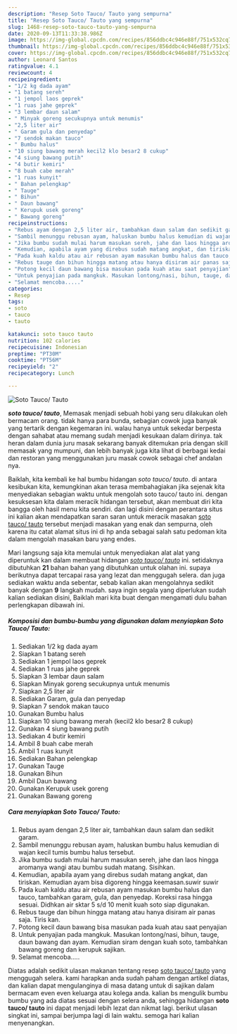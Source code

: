 ```yaml
---
description: "Resep Soto Tauco/ Tauto yang sempurna"
title: "Resep Soto Tauco/ Tauto yang sempurna"
slug: 1468-resep-soto-tauco-tauto-yang-sempurna
date: 2020-09-13T11:33:38.986Z
image: https://img-global.cpcdn.com/recipes/856ddbc4c946e88f/751x532cq70/soto-tauco-tauto-foto-resep-utama.jpg
thumbnail: https://img-global.cpcdn.com/recipes/856ddbc4c946e88f/751x532cq70/soto-tauco-tauto-foto-resep-utama.jpg
cover: https://img-global.cpcdn.com/recipes/856ddbc4c946e88f/751x532cq70/soto-tauco-tauto-foto-resep-utama.jpg
author: Leonard Santos
ratingvalue: 4.1
reviewcount: 4
recipeingredient:
- "1/2 kg dada ayam"
- "1 batang sereh"
- "1 jempol laos geprek"
- "1 ruas jahe geprek"
- "3 lembar daun salam"
- " Minyak goreng secukupnya untuk menumis"
- "2,5 liter air"
- " Garam gula dan penyedap"
- "7 sendok makan tauco"
- " Bumbu halus"
- "10 siung bawang merah kecil2 klo besar2 8 cukup"
- "4 siung bawang putih"
- "4 butir kemiri"
- "8 buah cabe merah"
- "1 ruas kunyit"
- " Bahan pelengkap"
- " Tauge"
- " Bihun"
- " Daun bawang"
- " Kerupuk usek goreng"
- " Bawang goreng"
recipeinstructions:
- "Rebus ayam dengan 2,5 liter air, tambahkan daun salam dan sedikit garam."
- "Sambil menunggu rebusan ayam, haluskan bumbu halus kemudian di wajan kecil tumis bumbu halus tersebut."
- "Jika bumbu sudah mulai harum masukan sereh, jahe dan laos hingga aromanya wangi atau bumbu sudah matang. Sisihkan."
- "Kemudian, apabila ayam yang direbus sudah matang angkat, dan tiriskan. Kemudian ayam bisa digoreng hingga keemasan.suwir suwir"
- "Pada kuah kaldu atau air rebusan ayam masukan bumbu halus dan tauco, tambahkan garam, gula, dan penyedap. Koreksi rasa hingga sesuai. Didhkan air sktar 5 s/d 10 menit kuah soto siap digunakan."
- "Rebus tauge dan bihun hingga matang atau hanya disiram air panas saja. Tiris kan."
- "Potong kecil daun bawang bisa masukan pada kuah atau saat penyajian"
- "Untuk penyajian pada mangkuk. Masukan lontong/nasi, bihun, tauge, daun bawang dan ayam. Kemudian siram dengan kuah soto, tambahkan bawang goreng dan kerupuk sajikan."
- "Selamat mencoba....."
categories:
- Resep
tags:
- soto
- tauco
- tauto

katakunci: soto tauco tauto 
nutrition: 102 calories
recipecuisine: Indonesian
preptime: "PT30M"
cooktime: "PT56M"
recipeyield: "2"
recipecategory: Lunch

---
```



![Soto Tauco/ Tauto](https://img-global.cpcdn.com/recipes/856ddbc4c946e88f/751x532cq70/soto-tauco-tauto-foto-resep-utama.jpg)

<b><i>soto tauco/ tauto</i></b>, Memasak menjadi sebuah hobi yang seru dilakukan oleh bermacam orang. tidak hanya para bunda, sebagian cowok juga banyak yang tertarik dengan kegemaran ini. walau hanya untuk sekedar berpesta dengan sahabat atau memang sudah menjadi kesukaan dalam dirinya. tak heran dalam dunia juru masak sekarang banyak ditemukan pria dengan skill memasak yang mumpuni, dan lebih banyak juga kita lihat di berbagai kedai dan restoran yang menggunakan juru masak cowok sebagai chef andalan nya.



Baiklah, kita kembali ke hal bumbu hidangan <i>soto tauco/ tauto</i>. di antara kesibukan kita, kemungkinan akan terasa membahagiakan jika sejenak kita menyediakan sebagian waktu untuk mengolah soto tauco/ tauto ini. dengan kesuksesan kita dalam meracik hidangan tersebut, akan membuat diri kita bangga oleh hasil menu kita sendiri. dan lagi disini dengan perantara situs ini kalian akan mendapatkan saran saran untuk meracik masakan <u>soto tauco/ tauto</u> tersebut menjadi masakan yang enak dan sempurna, oleh karena itu catat alamat situs ini di hp anda sebagai salah satu pedoman kita dalam mengolah masakan baru yang endes.


Mari langsung saja kita memulai untuk menyediakan alat alat yang diperuntuk kan dalam membuat hidangan <u><i>soto tauco/ tauto</i></u> ini. setidaknya dibutuhkan <b>21</b> bahan bahan yang dibutuhkan untuk olahan ini. supaya berikutnya dapat tercapai rasa yang lezat dan menggugah selera. dan juga sediakan waktu anda sebentar, sebab kalian akan mengolahnya sedikit banyak dengan <b>9</b> langkah mudah. saya ingin segala yang diperlukan sudah kalian sediakan disini, Baiklah mari kita buat dengan mengamati dulu bahan perlengkapan dibawah ini.

<!--inarticleads1-->

##### Komposisi dan bumbu-bumbu yang digunakan dalam menyiapkan Soto Tauco/ Tauto:

1. Sediakan 1/2 kg dada ayam
1. Siapkan 1 batang sereh
1. Sediakan 1 jempol laos geprek
1. Sediakan 1 ruas jahe geprek
1. Siapkan 3 lembar daun salam
1. Siapkan  Minyak goreng secukupnya untuk menumis
1. Siapkan 2,5 liter air
1. Sediakan  Garam, gula dan penyedap
1. Siapkan 7 sendok makan tauco
1. Gunakan  Bumbu halus
1. Siapkan 10 siung bawang merah (kecil2 klo besar2 8 cukup)
1. Gunakan 4 siung bawang putih
1. Sediakan 4 butir kemiri
1. Ambil 8 buah cabe merah
1. Ambil 1 ruas kunyit
1. Sediakan  Bahan pelengkap
1. Gunakan  Tauge
1. Gunakan  Bihun
1. Ambil  Daun bawang
1. Gunakan  Kerupuk usek goreng
1. Gunakan  Bawang goreng




<!--inarticleads2-->

##### Cara menyiapkan Soto Tauco/ Tauto:

1. Rebus ayam dengan 2,5 liter air, tambahkan daun salam dan sedikit garam.
1. Sambil menunggu rebusan ayam, haluskan bumbu halus kemudian di wajan kecil tumis bumbu halus tersebut.
1. Jika bumbu sudah mulai harum masukan sereh, jahe dan laos hingga aromanya wangi atau bumbu sudah matang. Sisihkan.
1. Kemudian, apabila ayam yang direbus sudah matang angkat, dan tiriskan. Kemudian ayam bisa digoreng hingga keemasan.suwir suwir
1. Pada kuah kaldu atau air rebusan ayam masukan bumbu halus dan tauco, tambahkan garam, gula, dan penyedap. Koreksi rasa hingga sesuai. Didhkan air sktar 5 s/d 10 menit kuah soto siap digunakan.
1. Rebus tauge dan bihun hingga matang atau hanya disiram air panas saja. Tiris kan.
1. Potong kecil daun bawang bisa masukan pada kuah atau saat penyajian
1. Untuk penyajian pada mangkuk. Masukan lontong/nasi, bihun, tauge, daun bawang dan ayam. Kemudian siram dengan kuah soto, tambahkan bawang goreng dan kerupuk sajikan.
1. Selamat mencoba.....




Diatas adalah sedikit ulasan makanan tentang resep <u>soto tauco/ tauto</u> yang menggugah selera. kami harapkan anda sudah paham dengan artikel diatas, dan kalian dapat mengulanginya di masa datang untuk di sajikan dalam bermacam even even keluarga atau kolega anda. kalian bs mengulik bumbu bumbu yang ada diatas sesuai dengan selera anda, sehingga hidangan <b>soto tauco/ tauto</b> ini dapat menjadi lebih lezat dan nikmat lagi. berikut ulasan singkat ini, sampai berjumpa lagi di lain waktu. semoga hari kalian menyenangkan.

